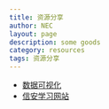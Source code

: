 ```yaml
---
title: 资源分享
author: NEC
layout: page
description: some goods
category: resources
tags: 资源分享
---
```


* [数据可视化](https://echarts.apache.org/zh/index.html)
* [信安学习网站](https://nec2017.github.io/resources/2019/03/26/foreignwebs/)

